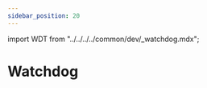 ```yaml
---
sidebar_position: 20
---
```


import WDT from "../../../../common/dev/\_watchdog.mdx";

# Watchdog

<WDT rsetup="../../radxa-os/rsetup" />
